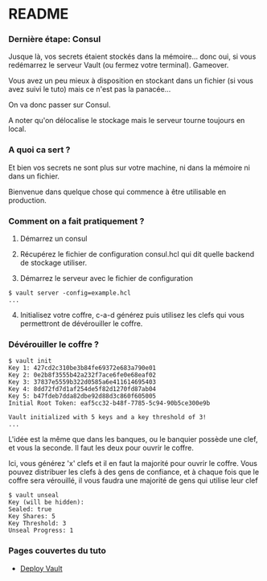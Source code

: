 # README #

### Dernière étape: Consul ###

Jusque là, vos secrets étaient stockés dans la mémoire... donc oui, si vous redémarrez le serveur Vault (ou fermez votre terminal). Gameover.

Vous avez un peu mieux à disposition en stockant dans un fichier (si vous avez suivi le tuto) mais ce n'est pas la panacée...

On va donc passer sur Consul.

A noter qu'on délocalise le stockage mais le serveur tourne toujours en local.

### A quoi ca sert ? ###

Et bien vos secrets ne sont plus sur votre machine, ni dans la mémoire ni dans un fichier.

Bienvenue dans quelque chose qui commence à être utilisable en production.


### Comment on a fait pratiquement ? ###

1. Démarrez un consul

2. Récupérez le fichier de configuration consul.hcl qui dit quelle backend de stockage utiliser.

3. Démarrez le serveur avec le fichier de configuration

```
$ vault server -config=example.hcl
...
```

4. Initialisez votre coffre, c-a-d générez puis utilisez les clefs qui vous permettront de dévérouiller le coffre.

### Dévérouiller le coffre ? ###

```
$ vault init
Key 1: 427cd2c310be3b84fe69372e683a790e01
Key 2: 0e2b8f3555b42a232f7ace6fe0e68eaf02
Key 3: 37837e5559b322d0585a6e411614695403
Key 4: 8dd72fd7d1af254de5f82d1270fd87ab04
Key 5: b47fdeb7dda82dbe92d88d3c860f605005
Initial Root Token: eaf5cc32-b48f-7785-5c94-90b5ce300e9b

Vault initialized with 5 keys and a key threshold of 3!
...
```

L'idée est la même que dans les banques, ou le banquier possède une clef, et vous la seconde. Il faut les deux pour ouvrir le coffre.

Ici, vous générez 'x' clefs et il en faut la majorité pour ouvrir le coffre. Vous pouvez distribuer les clefs à des gens de confiance, et à chaque fois que le coffre sera vérouillé, il vous faudra une majorité de gens qui utilise leur clef

```
$ vault unseal
Key (will be hidden):
Sealed: true
Key Shares: 5
Key Threshold: 3
Unseal Progress: 1
```

### Pages couvertes du tuto ###

* [Deploy Vault](https://www.vaultproject.io/intro/getting-started/deploy.html)
